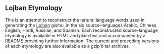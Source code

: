 ## Lojban Etymology

This is an attempt to reconstruct the natural language words used in
generating the [Lojban](http://www.lojban.org/) gismu, in the six
source-languages Arabic, Chinese, English, Hindi, Russian, and
Spanish. Each reconstructed source-language etymology is available in
HTML and plain text and accompanied by a README providing further
information. The current and preceding versions of each etymology are
also available as a gzip'd tar archives.
